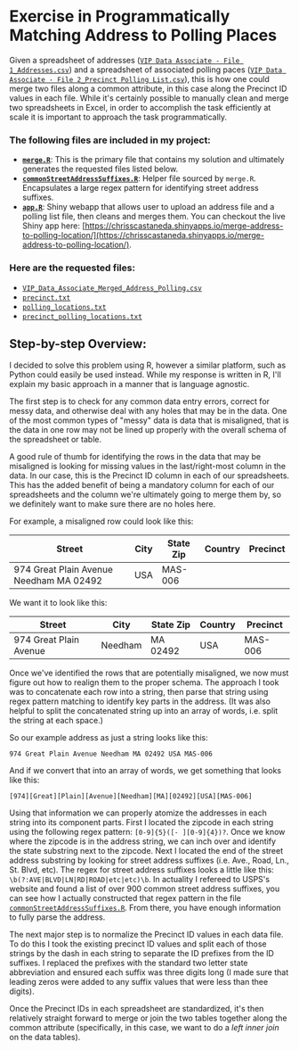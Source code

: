 # Exercise in Programmatically Matching Address to Polling Places

Given a spreadsheet of addresses ([`VIP Data Associate - File 1_Addresses.csv`](https://github.com/chrisscastaneda/merge-address-to-polling-location/blob/master/data/VIP%20Data%20Associate%20-%20File%201_Addresses.csv)) and a spreadsheet of associated polling paces ([`VIP Data Associate - File 2_Precinct Polling List.csv`](https://github.com/chrisscastaneda/merge-address-to-polling-location/blob/master/data/VIP%20Data%20Associate%20-%20File%202_Precinct%20Polling%20List.csv)), this is how one could merge two files along a common attribute, in this case along the Precinct ID values in each file.  While it's certainly possible to manually clean and merge two spreadsheets in Excel, in order to accomplish the task efficiently at scale it is important to approach the task programmatically.  

### The following files are included in my project:

- **[`merge.R`](https://github.com/chrisscastaneda/merge-address-to-polling-location/blob/master/merge.R)**: This is the primary file that contains my solution and ultimately generates the requested files listed below. 
- **[`commonStreetAddressSuffixes.R`](https://github.com/chrisscastaneda/merge-address-to-polling-location/blob/master/commonStreetAddressSuffixes.R)**: Helper file sourced by `merge.R`.  Encapsulates a large regex pattern for identifying street address suffixes.
- **[`app.R`](https://github.com/chrisscastaneda/merge-address-to-polling-location/blob/master/app.R)**: Shiny webapp that allows user to upload an address file and a polling list file, then cleans and merges them.  You can checkout the live Shiny app here: [https://chrisscastaneda.shinyapps.io/merge-address-to-polling-location/](https://chrisscastaneda.shinyapps.io/merge-address-to-polling-location/).

### Here are the requested files:

  - [`VIP_Data_Associate_Merged_Address_Polling.csv`](https://github.com/chrisscastaneda/merge-address-to-polling-location/blob/master/VIP_Data_Associate_Merged_Address_Polling.csv)
  - [`precinct.txt`](https://github.com/chrisscastaneda/merge-address-to-polling-location/blob/master/precinct.txt)
  - [`polling_locations.txt`](https://github.com/chrisscastaneda/merge-address-to-polling-location/blob/master/polling_locations.txt)
  - [`precinct_polling_locations.txt`](https://github.com/chrisscastaneda/merge-address-to-polling-location/blob/master/precinct_polling_locations.txt)


## Step-by-step Overview:

I decided to solve this problem using R, however a similar platform, such as Python could easily be used instead.  While my response is written in R, I'll explain my basic approach in a manner that is language agnostic. 

The first step is to check for any common data entry errors, correct for messy data, and otherwise deal with any holes that may be in the data.  One of the most common types of "messy" data is data that is misaligned, that is the data in one row may not be lined up properly with the overall schema of the spreadsheet or table.  

A good rule of thumb for identifying the rows in the data that may be misaligned is looking for missing values in the last/right-most column in the data.  In our case, this is the Precinct ID column in each of our spreadsheets.  This has the added benefit of being a mandatory column for each of our spreadsheets and the column we're ultimately going to merge them by, so we definitely want to make sure there are no holes here.

For example, a misaligned row could look like this: 

|Street|City|State Zip|Country|Precinct|
|------|----|---------|-------|--------|
|974 Great Plain Avenue Needham MA 02492|USA|MAS-006| | |

We want it to look like this:

|Street|City|State Zip|Country|Precinct|
|------|----|---------|-------|--------|
|974 Great Plain Avenue|Needham|MA 02492|USA|MAS-006|

Once we've identified the rows that are potentially misaligned, we now must figure out how to realign them to the proper schema.  The approach I took was to concatenate each row into a string, then parse that string using regex pattern matching to identify key parts in the address.  (It was also helpful to split the concatenated string up into an array of words, i.e. split the string at each space.)

So our example address as just a string looks like this:

```974 Great Plain Avenue Needham MA 02492 USA MAS-006```

And if we convert that into an array of words, we get something that looks like this:

```[974][Great][Plain][Avenue][Needham][MA][02492][USA][MAS-006]```

Using that information we can properly atomize the addresses in each string into its component parts.  First I located the zipcode in each string using the following regex pattern: `[0-9]{5}([- ][0-9]{4})?`.  Once we know where the zipcode is in the address string, we can inch over and identify the state substring next to the zipcode.  Next I located the end of the street address substring by looking for street address suffixes (i.e. Ave., Road, Ln., St. Blvd, etc).  The regex for street address suffixes looks a little like this: `\b(?:AVE|BLVD|LN|RD|ROAD|etc|etc)\b`.  In actuality I refereed to USPS's website and found a list of over 900 common street address suffixes, you can see how I actually constructed that regex pattern in the file [`commonStreetAddressSuffixes.R`](https://github.com/chrisscastaneda/merge-address-to-polling-location/blob/master/commonStreetAddressSuffixes.R).  From there, you have enough information to fully parse the address.  

The next major step is to normalize the Precinct ID values in each data file.  To do this I took the existing precinct ID values and split each of those strings by the dash in each string to separate the ID prefixes from the ID suffixes.  I replaced the prefixes with the standard two letter state abbreviation and ensured each suffix was three digits long (I made sure that leading zeros were added to any suffix values that were less than thee digits).

Once the Precinct IDs in each spreadsheet are standardized, it's then relatively straight forward to merge or join the two tables together along the common attribute (specifically, in this case, we want to do a *left inner join* on the data tables).












